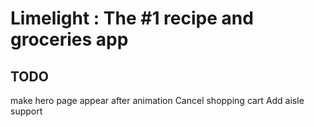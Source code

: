 # Limelight : The #1 recipe and groceries app

## TODO

make hero page appear after animation
Cancel shopping cart
Add aisle support
